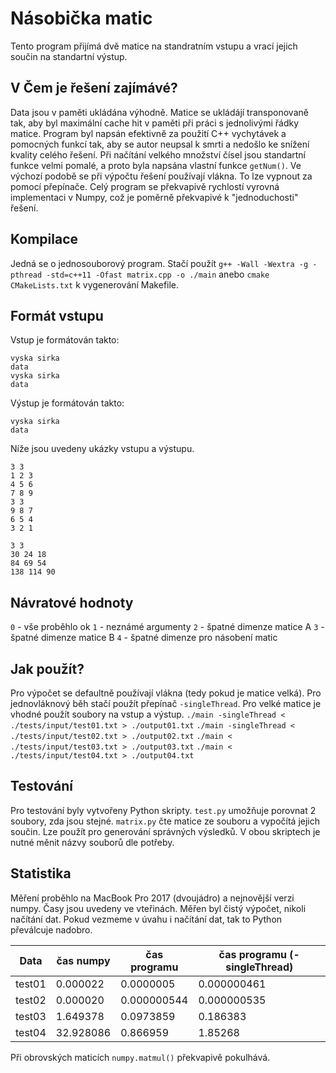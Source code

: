 # Násobička matic
Tento program přijímá dvě matice na standratním vstupu a vrací jejich součin na standartní výstup. 

## V Čem je řešení zajímávé?
Data jsou v paměti ukládána výhodně. Matice se ukládájí transponovaně tak, aby byl maximální cache hit v paměti při práci s jednolivými řádky matice. Program byl napsán efektivně za použití C++ vychytávek a pomocných funkcí tak, aby se autor neupsal k smrti a nedošlo ke snížení kvality celého řešení. Při načítání velkého množství čísel jsou standartní funkce velmi pomalé, a proto byla napsána vlastní funkce `getNum()`. Ve výchozí podobě se při výpočtu řešení používají vlákna. To lze vypnout za pomocí přepínače. Celý program se překvapivě rychlostí vyrovná implementaci v Numpy, což je poměrně překvapivé k "jednoduchosti" řešení.

## Kompilace
Jedná se o jednosouborový program. Stačí použít `g++ -Wall -Wextra -g -pthread -std=c++11 -Ofast matrix.cpp -o ./main` anebo `cmake CMakeLists.txt` k vygenerování Makefile. 

## Formát vstupu
Vstup je formátován takto:
```
vyska sirka
data
vyska sirka
data
```
Výstup je formátován takto:
```
vyska sirka
data
```
Níže jsou uvedeny ukázky vstupu a výstupu.
```
3 3
1 2 3
4 5 6
7 8 9
3 3
9 8 7
6 5 4
3 2 1
```
```
3 3
30 24 18
84 69 54
138 114 90
```

## Návratové hodnoty
`0` - vše proběhlo ok
`1` - neznámé argumenty
`2` - špatné dimenze matice A
`3` - špatné dimenze matice B
`4` - špatné dimenze pro násobení matic

## Jak použít?
Pro výpočet se defaultně používají vlákna (tedy pokud je matice velká). Pro jednovláknový běh stačí použít přepínač `-singleThread`. Pro velké matice je vhodné použít soubory na vstup a výstup.
`./main -singleThread < ./tests/input/test01.txt > ./output01.txt`
`./main -singleThread < ./tests/input/test02.txt > ./output02.txt`
`./main < ./tests/input/test03.txt > ./output03.txt`
`./main < ./tests/input/test04.txt > ./output04.txt`

## Testování
Pro testování byly vytvořeny Python skripty. `test.py` umožňuje porovnat 2 soubory, zda jsou stejné.
`matrix.py` čte matice ze souboru a vypočítá jejich součin. Lze použít pro generování správných výsledků.
V obou skriptech je nutné měnit názvy souborů dle potřeby.

## Statistika
Měření proběhlo na MacBook Pro 2017 (dvoujádro) a nejnovější verzi numpy. Časy jsou uvedeny ve vteřinách. Měřen byl čistý výpočet, nikoli načítání dat. Pokud vezmeme v úvahu i načítání dat, tak to Python převálcuje nadobro.

| Data   | čas numpy | čas programu | čas programu (-singleThread) |
|--------|-----------|--------------|------------------------------|
| test01 | 0.000022  | 0.0000005    | 0.000000461                  | 
| test02 | 0.000020  | 0.000000544  | 0.000000535                  | 
| test03 | 1.649378  | 0.0973859    | 0.186383                     | 
| test04 | 32.928086 | 0.866959     | 1.85268                      | 

Při obrovských maticích `numpy.matmul()` překvapivě pokulhává.

